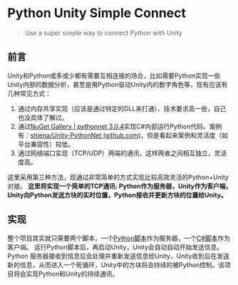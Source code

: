 # Python Unity Simple Connect

> Use a super simple way to connect Python with Unity

## 前言

Unity和Python或多或少都有需要互相连接的场合，比如需要Python实现一些Unity内部的数据分析，甚至是用Python驱动Unity内的数字角色等，现有应该有几种常见方式：

1. 通过内存共享实现（应该是通过特定的DLL来打通）、技术要求高一些，自己也没具体了解过。
2. 通过[NuGet Gallery | pythonnet 3.0.4](https://www.nuget.org/packages/pythonnet)实现C#内部运行Python代码，案例有：[shiena/Unity-PythonNet (github.com)](https://github.com/shiena/Unity-PythonNet)，但是看起来案例和灵活度（如平台兼容性）较低。
3. 通过网络端口实现（TCP/UDP）两端的通讯，这样两者之间相互独立，灵活度高。

这里采用第三种方法，现通过非常简单的方式实现比较高效灵活的Python+Unity对接。
**这里将实现一个简单的TCP通讯: Python作为服务器，Unity作为客户端，Unity向Python发送方块的实时位置，Python接收并更新方块的位置给Unity。**

## 实现

整个项目其实就只需要两个脚本，一个[Python脚本](Assets/Scripts/TCPServer.py)作为服务器，一个[C#脚本](Assets/Scripts/MyTcpClient.cs)作为客户端。
运行Python脚本后，再启动Unity，Unity会自动自动开始发送信息。Python 服务器接收到信息后会处理并重新发送信息给Unity，Unity收到后在发送新的信息，从而进入一个死循环，Unity中的方块将会持续的被Python控制。该项目将会实现Python和Unity的持续通讯。
